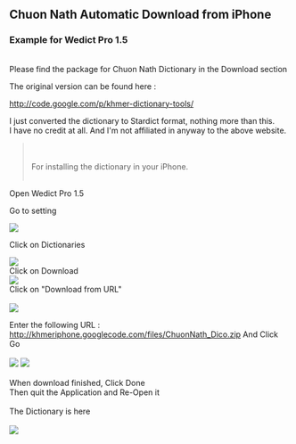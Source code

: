 ## Chuon Nath Automatic Download from iPhone ##
### Example for Wedict Pro 1.5 ###
<br>
Please find the package for Chuon Nath Dictionary in the Download section <br>

The original version can be found here : <br>

<a href='http://code.google.com/p/khmer-dictionary-tools/'>http://code.google.com/p/khmer-dictionary-tools/</a>   <br>

I just converted the dictionary to Stardict format, nothing more than this.  <br>
I have no credit at all. And I'm not affiliated in anyway to the above website. <br>
<blockquote><br>
<br>
For installing the dictionary in your iPhone.  <br>
<br></blockquote>

Open Wedict Pro 1.5 <br>

Go to setting <br>

<img src='http://sites.google.com/site/khmeriphone/IMG_0064.jpg' />
<br>

Click on Dictionaries <br>

<img src='http://sites.google.com/site/khmeriphone/IMG_0065.jpg' />
<br>
Click on Download <br>

<img src='http://sites.google.com/site/khmeriphone/IMG_0066.jpg' />
<br>
Click on "Download from URL" <br>
<br>
<img src='http://sites.google.com/site/khmeriphone/IMG_0067.jpg' />
<br>

Enter the following URL :     <a href='http://khmeriphone.googlecode.com/files/ChuonNath_Dico.zip'>http://khmeriphone.googlecode.com/files/ChuonNath_Dico.zip</a>
And Click Go<br>
<br>
<img src='http://sites.google.com/site/khmeriphone/IMG_0068.jpg' />
<img src='http://sites.google.com/site/khmeriphone/IMG_0069.jpg' />
<br>
<br>
When download finished, Click Done <br>
Then quit the Application and Re-Open it <br>
<br>
The Dictionary is here  <br>
<br>
<img src='http://sites.google.com/site/khmeriphone/IMG_0070.jpg' />